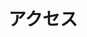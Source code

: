 ---
widget: contact
headless: true

weight: 130
title: アクセス
subtitle: ''

content:
  # Automatically link email and phone or display as text?
  autolink: false
 
  # Email form provider
  # form:
  #   provider: netlify
  #   formspree:
  #     id:
  #   netlify:
  #     # Enable CAPTCHA challenge to reduce spam?
  #     captcha: false

  # Contact details (edit or remove options as required)

  locale:
    address_format: ja-JP

  email: nishii [at] yamaguchi-u.ac.jp
  phone: 
  address:
    street: 1677-1
    city: 山口市吉田
    region: 山口県
    postcode: '753-8512'
    country: 日本
    country_code: JP
  
  coordinates:
    latitude: '34.1470'
    longitude: '131.4713'
  
  directions : "山口大学吉田キャンパス総合研究棟３０３号室"
  #  office_hours:
  #    - 'Monday 10:00 to 13:00'
  #    - 'Wednesday 09:00 to 10:00'
  # appointment_url: 'https://calendly.com'
  # contact_links:
  #   - icon: twitter
  #     icon_pack: fab
  #     name: DM Me
  #     link: 'https://twitter.com/Twitter'
  #   - icon: video
  #     icon_pack: fas
  #     name: Zoom Me
  #     link: 'https://zoom.com'

design:
  columns: '2'

---